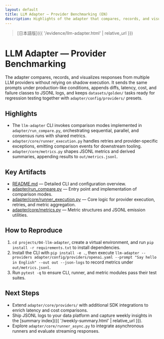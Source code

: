 ```yaml
---
layout: default
title: LLM Adapter — Provider Benchmarking (EN)
description: Highlights of the adapter that compares, records, and visualizes multi-provider LLM responses
---
```


> [日本語版]({{ '/evidence/llm-adapter.html' | relative_url }})

# LLM Adapter — Provider Benchmarking

The adapter compares, records, and visualizes responses from multiple LLM providers without relying on shadow execution. It sends
the same prompts under production-like conditions, appends diffs, latency, cost, and failure classes to JSONL logs, and keeps
`datasets/golden/` tasks ready for regression testing together with `adapter/config/providers/` presets.

## Highlights

- The `llm-adapter` CLI invokes comparison modes implemented in `adapter/run_compare.py`, orchestrating sequential, parallel, and consensus runs with shared metrics.
- `adapter/core/runner_execution.py` handles retries and provider-specific exceptions, emitting comparison events for downstream tooling.
- `adapter/core/metrics.py` shapes JSONL metrics and derived summaries, appending results to `out/metrics.jsonl`.

## Key Artifacts

- [README.md](https://github.com/Ryosuke4219/portfolio/blob/main/projects/04-llm-adapter/README.md) — Detailed CLI and configuration overview.
- [adapter/run_compare.py](https://github.com/Ryosuke4219/portfolio/blob/main/projects/04-llm-adapter/adapter/run_compare.py) — Entry point and implementation of comparison modes.
- [adapter/core/runner_execution.py](https://github.com/Ryosuke4219/portfolio/blob/main/projects/04-llm-adapter/adapter/core/runner_execution.py) — Core logic for provider execution, retries, and metric aggregation.
- [adapter/core/metrics.py](https://github.com/Ryosuke4219/portfolio/blob/main/projects/04-llm-adapter/adapter/core/metrics.py) — Metric structures and JSONL emission utilities.

## How to Reproduce

1. `cd projects/04-llm-adapter`, create a virtual environment, and run `pip install -r requirements.txt` to install dependencies.
2. Install the CLI with `pip install -e .`, then execute `llm-adapter --providers adapter/config/providers/openai.yaml --prompt "Say hello in English" --out out --json-logs` to record metrics under `out/metrics.jsonl`.
3. Run `pytest -q` to ensure CLI, runner, and metric modules pass their test suites.

## Next Steps

- Extend `adapter/core/providers/` with additional SDK integrations to enrich latency and cost comparisons.
- Ship JSONL logs to your data platform and capture weekly insights in the [summary index]({{ '/weekly-summary.html' | relative_url }}).
- Explore `adapter/core/runner_async.py` to integrate asynchronous runners and evaluate streaming responses.
